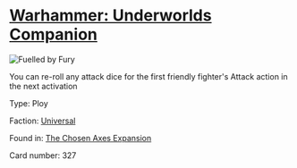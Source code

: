 # [Warhammer: Underworlds Companion](https://guidokessels.github.io/wh-underworlds)

  

![Fuelled by Fury](https://warhammerunderworlds.com/wp-content/uploads/sites/6/2018/02/327_ENG.png)

You can re-roll any attack dice for the first friendly fighter's Attack action in the next activation

Type: Ploy

Faction: [Universal](https://guidokessels.github.io/wh-underworlds/factions/universal)

Found in: [The Chosen Axes Expansion](https://guidokessels.github.io/wh-underworlds/locations/the-chosen-axes-expansion)

Card number: 327
